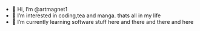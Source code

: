 - 👋 Hi, I’m @artmagnet1
- 👀 I’m interested in coding,tea and manga. thats all in my life
- 🌱 I’m currently learning software stuff here and there and there and here


<!---
artmagnet1/artmagnet1 is a ✨ special ✨ repository because its `README.md` (this file) appears on your GitHub profile.
You can click the Preview link to take a look at your changes.
--->
